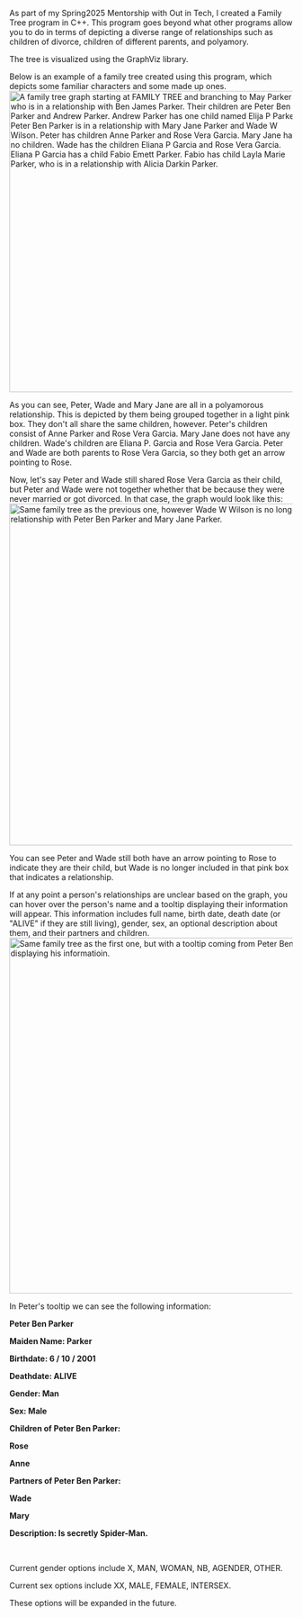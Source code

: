 As part of my Spring2025 Mentorship with Out in Tech, I created a Family Tree program in C++.
This program goes beyond what other programs allow you to do in terms of depicting a diverse range of relationships such as children of divorce, children of different parents, and polyamory.

The tree is visualized using the GraphViz library. 

Below is an example of a family tree created using this program, which depicts some familiar characters and some made up ones.
<img width="525" height="535" alt="A family tree graph starting at FAMILY TREE and branching to May Parker who is in a relationship with Ben James Parker. Their children are Peter Ben Parker and Andrew Parker. Andrew Parker has one child named Elija P Parker. Peter Ben Parker is in a relationship with Mary Jane Parker and Wade W Wilson. Peter has children Anne Parker and Rose Vera Garcia. Mary Jane has no children. Wade has the children Eliana P Garcia and Rose Vera Garcia. Eliana P Garcia has a child Fabio Emett Parker. Fabio has child Layla Marie Parker, who is in a relationship with Alicia Darkin Parker." src="https://github.com/user-attachments/assets/d4aaf78d-5b5d-487a-931a-f5996b9e8dc9" />

As you can see, Peter, Wade and Mary Jane are all in a polyamorous relationship. This is depicted by them being grouped together in a light pink box. They don't all share the same children, however. Peter's children consist of Anne Parker and Rose Vera Garcia. Mary Jane does not have any children. Wade's children are Eliana P. Garcia and Rose Vera Garcia. Peter and Wade are both parents to Rose Vera Garcia, so they both get an arrow pointing to Rose.

Now, let's say Peter and Wade still shared Rose Vera Garcia as their child, but Peter and Wade were not together whether that be because they were never married or got divorced. In that case, the graph would look like this:
<img width="596" height="607" alt="Same family tree as the previous one, however Wade W Wilson is no longer in a relationship with Peter Ben Parker and Mary Jane Parker." src="https://github.com/user-attachments/assets/435b90dc-c587-430d-91ab-5f3355179087" />

You can see Peter and Wade still both have an arrow pointing to Rose to indicate they are their child, but Wade is no longer included in that pink box that indicates a relationship. 

If at any point a person's relationships are unclear based on the graph, you can hover over the person's name and a tooltip displaying their information will appear. This information includes full name, birth date, death date (or "ALIVE" if they are still living), gender, sex, an optional description about them, and their partners and children.
<img width="625" height="632" alt="Same family tree as the first one, but with a tooltip coming from Peter Ben Parker's name displaying his informatioin." src="https://github.com/user-attachments/assets/754958a0-aeea-4630-b090-da56560d8175" />

In Peter's tooltip we can see the following information:
<br>
<b>
<p>Peter Ben Parker</p>
<p>Maiden Name: Parker</p>
<p>Birthdate: 6 / 10 / 2001</p>
<p>Deathdate: ALIVE</p>
<p>Gender: Man</p>
<p>Sex: Male</p>
<p>Children of Peter Ben Parker:</p>
<p>Rose</p>
<p>Anne</p>

<p>Partners of Peter Ben Parker:</p>
<p>Wade</p>
<p>Mary</p>

<p>Description: Is secretly Spider-Man.</p>
</b>
<br>

<p>Current gender options include X, MAN, WOMAN, NB, AGENDER, OTHER.</p>
<p>Current sex options include XX, MALE, FEMALE, INTERSEX.</p>

These options will be expanded in the future.
